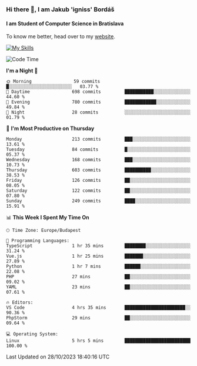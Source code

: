 ### Hi there 👋, I am Jakub 'igniss' Bordáš

#### I am Student of Computer Science in Bratislava
To know me better, head over to my [website](https://bordas.sk).

[![My Skills](https://skillicons.dev/icons?i=js,html,css,figma,svelte,java,kotlin,python,postgresql,typescript,nest,nodejs)](https://bordas.sk)


<!--START_SECTION:waka-->
![Code Time](http://img.shields.io/badge/Code%20Time-1%2C250%20hrs%2018%20mins-blue)

**I'm a Night 🦉** 

```text
🌞 Morning                59 commits          █░░░░░░░░░░░░░░░░░░░░░░░░   03.77 % 
🌆 Daytime                698 commits         ███████████░░░░░░░░░░░░░░   44.60 % 
🌃 Evening                780 commits         ████████████░░░░░░░░░░░░░   49.84 % 
🌙 Night                  28 commits          ░░░░░░░░░░░░░░░░░░░░░░░░░   01.79 % 
```
📅 **I'm Most Productive on Thursday** 

```text
Monday                   213 commits         ███░░░░░░░░░░░░░░░░░░░░░░   13.61 % 
Tuesday                  84 commits          █░░░░░░░░░░░░░░░░░░░░░░░░   05.37 % 
Wednesday                168 commits         ███░░░░░░░░░░░░░░░░░░░░░░   10.73 % 
Thursday                 603 commits         ██████████░░░░░░░░░░░░░░░   38.53 % 
Friday                   126 commits         ██░░░░░░░░░░░░░░░░░░░░░░░   08.05 % 
Saturday                 122 commits         ██░░░░░░░░░░░░░░░░░░░░░░░   07.80 % 
Sunday                   249 commits         ████░░░░░░░░░░░░░░░░░░░░░   15.91 % 
```


📊 **This Week I Spent My Time On** 

```text
🕑︎ Time Zone: Europe/Budapest

💬 Programming Languages: 
TypeScript               1 hr 35 mins        ████████░░░░░░░░░░░░░░░░░   31.24 % 
Vue.js                   1 hr 25 mins        ███████░░░░░░░░░░░░░░░░░░   27.89 % 
Python                   1 hr 7 mins         ██████░░░░░░░░░░░░░░░░░░░   22.08 % 
PHP                      27 mins             ██░░░░░░░░░░░░░░░░░░░░░░░   09.02 % 
YAML                     23 mins             ██░░░░░░░░░░░░░░░░░░░░░░░   07.61 % 

🔥 Editors: 
VS Code                  4 hrs 35 mins       ███████████████████████░░   90.36 % 
PhpStorm                 29 mins             ██░░░░░░░░░░░░░░░░░░░░░░░   09.64 % 

💻 Operating System: 
Linux                    5 hrs 5 mins        █████████████████████████   100.00 % 
```


 Last Updated on 28/10/2023 18:40:16 UTC
<!--END_SECTION:waka-->
